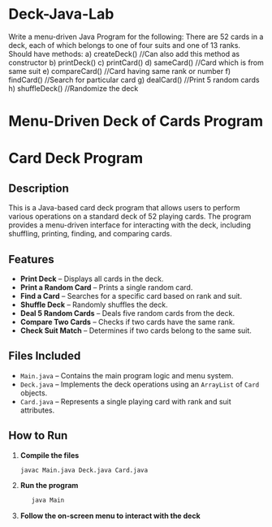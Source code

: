 # Deck-Java-Lab
 Write a menu-driven Java Program for the following: There are 52 cards in a deck, each of which belongs to one of four suits and one of 13 ranks. Should have methods:  a) createDeck() //Can also add this  method as constructor  b) printDeck()  c) printCard()  d) sameCard() //Card which is from same suit  e) compareCard() //Card having same rank or number  f) findCard() //Search for particular card  g) dealCard() //Print 5 random cards  h) shuffleDeck() //Randomize the deck

# Menu-Driven Deck of Cards Program

# Card Deck Program

## Description
This is a Java-based card deck program that allows users to perform various operations on a standard deck of 52 playing cards. The program provides a menu-driven interface for interacting with the deck, including shuffling, printing, finding, and comparing cards.

## Features
- **Print Deck** – Displays all cards in the deck.
- **Print a Random Card** – Prints a single random card.
- **Find a Card** – Searches for a specific card based on rank and suit.
- **Shuffle Deck** – Randomly shuffles the deck.
- **Deal 5 Random Cards** – Deals five random cards from the deck.
- **Compare Two Cards** – Checks if two cards have the same rank.
- **Check Suit Match** – Determines if two cards belong to the same suit.

## Files Included
- `Main.java` – Contains the main program logic and menu system.
- `Deck.java` – Implements the deck operations using an `ArrayList` of `Card` objects.
- `Card.java` – Represents a single playing card with rank and suit attributes.

## How to Run
1. **Compile the files**  
   ```sh
   javac Main.java Deck.java Card.java
2. **Run the program**
   ```sh
      java Main
3. **Follow the on-screen menu to interact with the deck**


